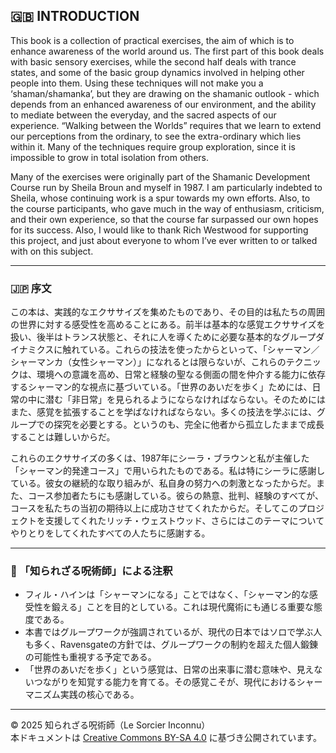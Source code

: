 ## 🇬🇧 INTRODUCTION

This book is a collection of practical exercises, the aim of which is to enhance awareness of the world around us. The first part of this book deals with basic sensory exercises, while the second half deals with trance states, and some of the basic group dynamics involved in helping other people into them. Using these techniques will not make you a ‘shaman/shamanka’, but they are drawing on the shamanic outlook - which depends from an enhanced awareness of our environment, and the ability to mediate between the everyday, and the sacred aspects of our experience. “Walking between the Worlds” requires that we learn to extend our perceptions from the ordinary, to see the extra-ordinary which lies within it. Many of the techniques require group exploration, since it is impossible to grow in total isolation from others.

Many of the exercises were originally part of the Shamanic Development Course run by Sheila Broun and myself in 1987. I am particularly indebted to Sheila, whose continuing work is a spur towards my own efforts. Also, to the course participants, who gave much in the way of enthusiasm, criticism, and their own experience, so that the course far surpassed our own hopes for its success. Also, I would like to thank Rich Westwood for supporting this project, and just about everyone to whom I’ve ever written to or talked with on this subject.

---

### 🇯🇵 序文

この本は、実践的なエクササイズを集めたものであり、その目的は私たちの周囲の世界に対する感受性を高めることにある。前半は基本的な感覚エクササイズを扱い、後半はトランス状態と、それに人を導くために必要な基本的なグループダイナミクスに触れている。これらの技法を使ったからといって、「シャーマン／シャーマンカ（女性シャーマン）」になれるとは限らないが、これらのテクニックは、環境への意識を高め、日常と経験の聖なる側面の間を仲介する能力に依存するシャーマン的な視点に基づいている。「世界のあいだを歩く」ためには、日常の中に潜む「非日常」を見られるようにならなければならない。そのためにはまた、感覚を拡張することを学ばなければならない。多くの技法を学ぶには、グループでの探究を必要とする。というのも、完全に他者から孤立したままで成長することは難しいからだ。

これらのエクササイズの多くは、1987年にシーラ・ブラウンと私が主催した「シャーマン的発達コース」で用いられたものである。私は特にシーラに感謝している。彼女の継続的な取り組みが、私自身の努力への刺激となったからだ。また、コース参加者たちにも感謝している。彼らの熱意、批判、経験のすべてが、コースを私たちの当初の期待以上に成功させてくれたからだ。そしてこのプロジェクトを支援してくれたリッチ・ウェストウッド、さらにはこのテーマについてやりとりをしてくれたすべての人たちに感謝する。

---

### 🐌 「知られざる呪術師」による注釈

- フィル・ハインは「シャーマンになる」ことではなく、「シャーマン的な感受性を鍛える」ことを目的としている。これは現代魔術にも通じる重要な態度である。
- 本書ではグループワークが強調されているが、現代の日本ではソロで学ぶ人も多く、Ravensgateの方針では、グループワークの制約を超えた個人鍛錬の可能性も重視する予定である。
- 「世界のあいだを歩く」という感覚は、日常の出来事に潜む意味や、見えないつながりを知覚する能力を育てる。その感覚こそが、現代におけるシャーマニズム実践の核心である。

---

© 2025 知られざる呪術師（Le Sorcier Inconnu）  
本ドキュメントは [Creative Commons BY-SA 4.0](https://creativecommons.org/licenses/by-sa/4.0/deed.ja) に基づき公開されています。
